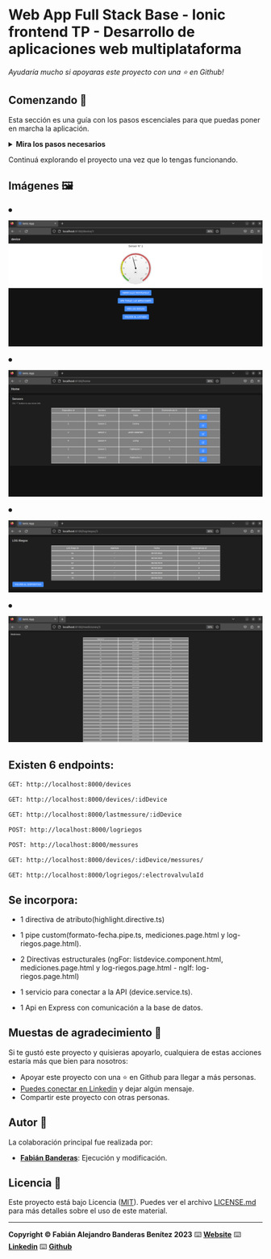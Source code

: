 Web App Full Stack Base - Ionic frontend
TP - Desarrollo de aplicaciones web multiplataforma
=======================

*Ayudaría mucho si apoyaras este proyecto con una ⭐ en Github!*

## Comenzando 🚀

Esta sección es una guía con los pasos escenciales para que puedas poner en marcha la aplicación.


<details><summary><b>Mira los pasos necesarios</b></summary><br>

### Instalar las dependencias

Para correr este proyecto es necesario que instales `Docker` y `Docker Compose`. 

En [este artículo](https://www.gotoiot.com/pages/articles/docker_installation_linux/) publicado en nuestra web están los detalles para instalar Docker y Docker Compose en una máquina Linux. Si querés instalar ambas herramientas en una Raspberry Pi podés seguir [este artículo](https://www.gotoiot.com/pages/articles/rpi_docker_installation) de nuestra web que te muestra todos los pasos necesarios.

En caso que quieras instalar las herramientas en otra plataforma o tengas algún incoveniente, podes leer la documentación oficial de [Docker](https://docs.docker.com/get-docker/) y también la de [Docker Compose](https://docs.docker.com/compose/install/).

Continua con la descarga del código cuando tengas las dependencias instaladas y funcionando.

### Descargar el código

Para descargar el código, lo más conveniente es que realices un `fork` de este proyecto a tu cuenta personal haciendo click en [este link](https://github.com/fabianbanderasb/TP-DAM). Una vez que ya tengas el fork a tu cuenta, descargalo con este comando (acordate de poner tu usuario en el link):

```
git clone git@github.com:fabianbanderasb/TP-DAM.git
```

> En caso que no tengas una cuenta en Github puedes clonar directamente este repo.

### Ejecutar la aplicación

Para ejecutar la aplicación tenes que correr el comando `docker-compose up` desde la raíz del proyecto. Este comando va a descargar las imágenes de Docker de node, de typescript, de la base datos y del admin de la DB, y luego ponerlas en funcionamiento. 

Para acceder al cliente web ingresa a a la URL [http://localhost:8100/home](http://localhost:8100/home) y para acceder al admin de la DB accedé a [localhost:8001/](http://localhost:8001/). 

Si pudiste acceder al cliente web y al administrador significa que la aplicación se encuentra corriendo bien. 

> Si te aparece un error la primera vez que corres la app, deteńe el proceso y volvé a iniciarla. Esto es debido a que el backend espera que la DB esté creada al iniciar, y en la primera ejecución puede no alcanzar a crearse. A partir de la segunda vez el problema queda solucionado.

</details>

Continuá explorando el proyecto una vez que lo tengas funcionando.

## Imágenes 🖼️

```
●
```
![Imagen](https://github.com/fabianbanderasb/TP-DAM/blob/main/TP-DAM-IMAGES/Device.png)
```
●
```
![Imagen](https://github.com/fabianbanderasb/TP-DAM/blob/main/TP-DAM-IMAGES/Home.png)
```
●
```
![Imagen](https://github.com/fabianbanderasb/TP-DAM/blob/main/TP-DAM-IMAGES/LOG_Riegos.png)
```
●
```
![Imagen](https://github.com/fabianbanderasb/TP-DAM/blob/main/TP-DAM-IMAGES/Mediciones.png)

## Existen 6 endpoints:

```
GET: http://localhost:8000/devices
```

```
GET: http://localhost:8000/devices/:idDevice
```

```
GET: http://localhost:8000/lastmessure/:idDevice
```

```
POST: http://localhost:8000/logriegos 
```

```
POST: http://localhost:8000/messures 
```

```
GET: http://localhost:8000/devices/:idDevice/messures/
```

```
GET: http://localhost:8000/logriegos/:electrovalvulaId
```

## Se incorpora:


* 1 directiva de atributo(highlight.directive.ts)

* 1 pipe custom(formato-fecha.pipe.ts, mediciones.page.html y log-riegos.page.html).

* 2 Directivas estructurales
(ngFor: listdevice.component.html, mediciones.page.html y log-riegos.page.html - ngIf:  log-riegos.page.html)

* 1 servicio para conectar a la API (device.service.ts).

* 1 Api en Express con comunicación a la base de datos.




## Muestas de agradecimiento 🎁

Si te gustó este proyecto y quisieras apoyarlo, cualquiera de estas acciones estaría más que bien para nosotros:

* Apoyar este proyecto con una ⭐ en Github para llegar a más personas.
* [Puedes conectar en Linkedin](https://www.linkedin.com/in/fabian-alejandro-banderas-benitez-8257a519b/) y dejar algún mensaje.
* Compartir este proyecto con otras personas.


## Autor 👥

La colaboración principal fue realizada por:

* **[Fabián Banderas](https://github.com/fabianbanderasb)**: Ejecución y modificación.

## Licencia 📄

Este proyecto está bajo Licencia ([MIT](https://github.com/fabianbanderasb/TP-DdA2/blob/main/LICENSE.md)). Puedes ver el archivo [LICENSE.md](https://github.com/fabianbanderasb/TP-DdA2/blob/main/LICENSE.md) para más detalles sobre el uso de este material.

---

**Copyright © Fabián Alejandro Banderas Benítez 2023** ⌨️ [**Website**](https://www.fabianbanderas.com) ⌨️ [**Linkedin**](https://www.linkedin.com/in/fabian-alejandro-banderas-benitez-8257a519b/) ⌨️ [**Github**](https://github.com/fabianbanderasb) 
